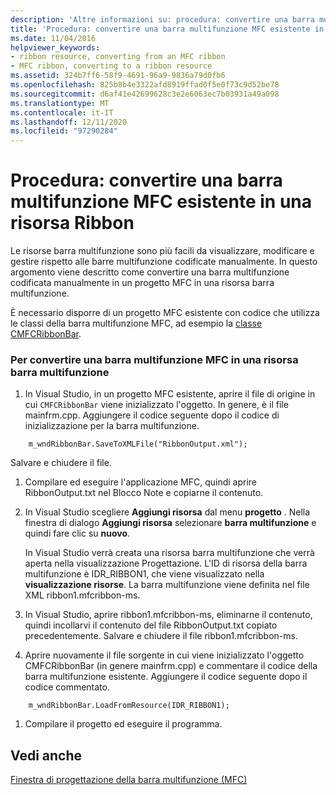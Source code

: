 ```yaml
---
description: 'Altre informazioni su: procedura: convertire una barra multifunzione MFC esistente in una risorsa Ribbon'
title: 'Procedura: convertire una barra multifunzione MFC esistente in una risorsa Ribbon'
ms.date: 11/04/2016
helpviewer_keywords:
- ribbon resource, converting from an MFC ribbon
- MFC ribbon, converting to a ribbon resource
ms.assetid: 324b7ff6-58f9-4691-96a9-9836a79d0fb6
ms.openlocfilehash: 825b8b4e3322afd8919ffad0f5e0f73c9d52be78
ms.sourcegitcommit: d6af41e42699628c3e2e6063ec7b03931a49a098
ms.translationtype: MT
ms.contentlocale: it-IT
ms.lasthandoff: 12/11/2020
ms.locfileid: "97290284"
---
```

# <a name="how-to-convert-an-existing-mfc-ribbon-to-a-ribbon-resource"></a>Procedura: convertire una barra multifunzione MFC esistente in una risorsa Ribbon

Le risorse barra multifunzione sono più facili da visualizzare, modificare e gestire rispetto alle barre multifunzione codificate manualmente. In questo argomento viene descritto come convertire una barra multifunzione codificata manualmente in un progetto MFC in una risorsa barra multifunzione.

È necessario disporre di un progetto MFC esistente con codice che utilizza le classi della barra multifunzione MFC, ad esempio la [classe CMFCRibbonBar](reference/cmfcribbonbar-class.md).

### <a name="to-convert-an-mfc-ribbon-to-a-ribbon-resource"></a>Per convertire una barra multifunzione MFC in una risorsa barra multifunzione

1. In Visual Studio, in un progetto MFC esistente, aprire il file di origine in cui `CMFCRibbonBar` viene inizializzato l'oggetto. In genere, è il file mainfrm.cpp. Aggiungere il codice seguente dopo il codice di inizializzazione per la barra multifunzione.

```
    m_wndRibbonBar.SaveToXMLFile("RibbonOutput.xml");
```

   Salvare e chiudere il file.

1. Compilare ed eseguire l'applicazione MFC, quindi aprire RibbonOutput.txt nel Blocco Note e copiarne il contenuto.

1. In Visual Studio scegliere **Aggiungi risorsa** dal menu **progetto** . Nella finestra di dialogo **Aggiungi risorsa** selezionare **barra multifunzione** e quindi fare clic su **nuovo**.

   In Visual Studio verrà creata una risorsa barra multifunzione che verrà aperta nella visualizzazione Progettazione. L'ID di risorsa della barra multifunzione è IDR_RIBBON1, che viene visualizzato nella **visualizzazione risorse**. La barra multifunzione viene definita nel file XML ribbon1.mfcribbon-ms.

1. In Visual Studio, aprire ribbon1.mfcribbon-ms, eliminarne il contenuto, quindi incollarvi il contenuto del file RibbonOutput.txt copiato precedentemente. Salvare e chiudere il file ribbon1.mfcribbon-ms.

1. Aprire nuovamente il file sorgente in cui viene inizializzato l'oggetto CMFCRibbonBar (in genere mainfrm.cpp) e commentare il codice della barra multifunzione esistente. Aggiungere il codice seguente dopo il codice commentato.

```
    m_wndRibbonBar.LoadFromResource(IDR_RIBBON1);
```

1. Compilare il progetto ed eseguire il programma.

## <a name="see-also"></a>Vedi anche

[Finestra di progettazione della barra multifunzione (MFC)](ribbon-designer-mfc.md)

